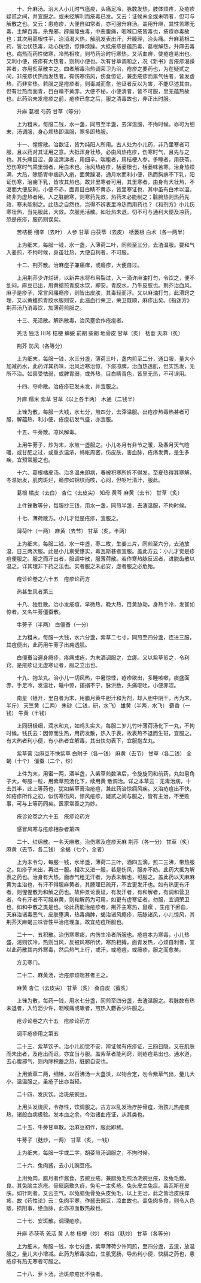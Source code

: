 <!-- { "loadSidebar": true } -->
　　十、升麻汤。治大人小儿时气瘟疫，头痛足冷，脉数发热，肢体烦疼，及疮疹疑贰之间，并宜服之。或未经解利而疮毒已发。又云：证候未全或未明者，但可与解散之也。又云：患疮疹，大便自如常者，亦可服升麻汤。盖用升麻，其性苦寒无毒，主解百毒，杀鬼邪，辟瘟瘴虫毒，中恶腹痛，咽喉口疮皆毒也，疮痘亦毒故也；其次用葛根性平，治消渴大热，解肌发表出汗，开腠理，治头痛。升麻葛根二药，皆治伏热毒，动心恍惚，惊悸烦躁。大抵疮疹是蕴热毒，葛根解热，升麻去毒也。病热而药性微寒，冷热相攻，则芍药治时行寒热，又活血痹，使疮痘易出也。又利小便，疮疹有大热者，则利小便也。次有甘草调和之，况《新书》言疮疹渴躁甚者，亦用炙草散主之。四者解毒治热调荣卫为治，疮疹之要药也，为在疑贰之间，非疮疹伏热而发热者。有伤寒伤风，伤食惊证，兼患疮疹而禀气怯者，皆发虚热，而非实热。若服之是疮疹者，则毒减而愈，他证者反以为害，不能尽述其由，但有壮热而面青，目白睛不黄赤，大便不秘，小便清者，皆不可服，里无蕴热故也。此药治未发疮疹之前，疮疹已愈之后，服之清毒故也，非正出时服。

　　升麻 葛根 芍药 甘草（等分）

　　上为粗末，每服二钱，水一盏，同煎至半盏，去滓温服，不拘时候。亦可为细末，汤调服，身心烦热即温服，寒多即热服。

　　十一、惺惺散。治数证，皆为纯阳人所用。古人处为小儿药，非乃里寒者可服，且以药对其证用之意。大抵浑身壮热，必由风热疮疹，伤寒时气，且先与之也。其头痛目涩，鼻流清涕者，用细辛。喘粗者，用桔梗人参。多睡者，用茯苓。恐伤寒时气乘里弱者，用白术也。治风热疮疹，栝蒌根也，栝蒌味苦寒。治身热烦满，大热，除肠胃中痼热入疽，面黄躁渴，通月水而利小便，热而胸痹不下乳，阳证伤寒，治痈下乳，皆攻其热也。故非里寒者可用，其里寒者，由身有大壮热，不渴而大便反利，小便不赤，面青目白睛不黄赤，皆里寒证也，其中虽有白术以温，终非为虚热者用。人之脏腑寒，则寒药先效，热药未必能制之；脏腑热则热药先效，寒未能制之。此热之自然也，岂得不辨表里冷热而用药也？《和剂方》小儿伤寒壮热，当先服此，大效。次服羌活散。如壮热未退，切不可与通利大便及凉药，恐是疮疹，服药则误矣。

　　苦桔梗 细辛（去叶） 人参 甘草 白茯苓（去皮） 栝蒌根 白术（各一两半）

　　上为细末，每服一钱，水一盏，入薄荷二叶，同煎至三分，去渣温服。要和气入姜煎，不拘时候，身虽壮热，大便自利者，不可服。

　　十二、荆芥散。治麻痘子兼瘙痒，或瘾疹，大便自过。

　　上用荆芥少许烂研，以新井水将布帛裂过，入一滴许麻油打匀，令饮之，便不乱闷。麻豆已出，用黄蜡煎青胶水饮，即安。青胶水，乃牛皮胶也。荆芥治血风，麻子是疹子，常言风瘙瘾疹，则皆出皮肤，其毒轻而浮。又以麻油打匀，此滑窍之理，又以黄蜡煎青胶水服则安，此滋血行荣卫，荣卫既顺，麻疹出矣。《指迷方》荆芥汤乃消毒饮，加薄荷煎服之。

　　十三、羌活散。解热散毒，治风壅欲作疮痘者。

　　羌活 独活 川芎 桔梗 蝉蜕 前胡 柴胡 地骨皮 甘草（炙） 栝蒌 天麻（炙）

　　荆芥 防风（各等分）

　　上为细末，每服一钱，水三分盏，薄荷三叶，盏内煎至二分，通口服，量大小加减药水，此药详其药味，治风治寒治惊，下痰凉脾，治血热透肌，但实热发，无所不治。如禀受怯弱，或脾胃弱，或外热，目白睛青色，皆里无热，不可误用。

　　十四、夺命散。治疮疹已发未发，并宜服之。

　　升麻 糯米 紫草 甘草（以上各半两） 木通（二钱半）

　　上锉为散，每服一大钱，水七分，煎四分，去滓温服。出疮疹热毒热甚者可服，解蕴热，利小便，疮痘初发气盛，亦宜服。

　　十五、牛蒡散。凉风解毒。

　　上用牛蒡子，炒为末，水煎一盏服之。小儿冬月有非节之暖，及春月天气暄暖，或甘肥之过，或重衣温浓，帏帐周密，伤皮肤，害血脉，疮疡发黄，是生多疾，宜预常服之也。

　　十六、葛根橘皮汤。治冬温未即病，春被积寒所折不得发，至夏热得其寒解，冬温始发，肌肉斑烂，瘾疹如锦纹而咳，心闷，但呕吐清汁，服此。

　　葛根 橘皮（去白） 杏仁（去皮尖） 知母 黄芩 麻黄（去节） 甘草（炙）

　　上件锉散等分，每服抄三钱，用水一盏，同煎半盏，去渣温服，不拘时候。

　　十七、薄荷散方。小儿才觉是疮疹，宜服之。

　　薄荷叶（一两） 麻黄（去节） 甘草（炙，半两）

　　上为细末，每服二钱，水一中盏，枣二枚，生姜三片，同煎至六分，去渣放温，日三两次服。此是小儿禀受壅实，毒瓦斯甚者宜服。盖此方云：小儿才觉是疹痘便服之。服之而汗出者，服调中散，服薄荷散。若作寒热脉反迟者，进脱齿散以温之。详其理非下药之法也。实者服之未必安，虚者服之必危殆。

　　疮诊论卷之六十五　疮疹论药方

　　热甚生风者第三

　　十八、独胜散。治小发疮痘，早微热，晚大热，目黄胁动，身热手冷，发甚如惊者。又名牛蒡僵蚕散。

　　牛蒡子（半两） 白僵蚕（一分）

　　上为粗末，每服一大钱，水六分盏，紫草二七寸，同煎至四分盏，连进三服，其痘便出，此药用牛蒡子出痈透肌。

　　白僵蚕治遍身瘾疹，疼痛成疮，为末酒调服之，立瘥。又以紫草煎之，令利窍，是疮疹证无虚寒证者，服之立出也。

　　十九、抱龙丸。治小儿一切风热，中暑惊悸，疮疹欲出，多睡咳嗽，痰盛面赤，手足冷，发温壮，睡中惊，搐搦不宁，脉洪数，头痛呕吐，小便赤涩。

　　南星（锉开，里白者为末，用腊月黄牛胆汁和为剂，却入胆中阴干，再为末，半斤） 天竺黄（二两） 朱砂（二钱，研，水飞） 雄黄（半两，水飞） 麝香（一钱） 牛黄（半钱）

　　上同研极细，滴水和丸，如鸡头实大，每服二岁儿竹叶薄荷汤化下一丸，不拘时候。钱氏云：因惊而生热，用药发散，热入于表，故表热不退而生斑，宜服之。有大热者利小便，有小热者宜解毒，其出快勿表下，宜服抱龙丸。

　　紫草膏 治麻豆不快紫草 白附子（各一钱） 麻黄（去节） 甘草（各二钱） 全蝎（十个） 僵蚕（二个，炒）

　　上件为末，用蜜一两，酒半盏，入紫草煎数沸后，令旋旋同和前药，丸如皂角子大，每服一粒，用紫草煎汤化下，续用黄 散调治。详之本草云：无毒治病，十去其半，此上等药也，犹如紫草膏治疮痘，兼此药治惊痫风疾。又治疮痘出不快，如疮疹所作之初，似伤寒伤风，惊风疮疹，疑贰之间与服之，皆有主治，不至败事，可与上等药同矣。医家常善之为妙。

　　疮诊论卷之六十五　疮疹论药方

　　感冒风寒与疮疹相杂者第四

　　二十、红绵散。一名天麻散。治伤寒及痘疹天麻 荆芥（各一分） 甘草（炙） 麻黄（去节，各二钱） 全蝎（七个，全者）

　　上为末令匀，每服一钱，水半盏，薄荷二三叶，酒四五滴，煎二三沸，带热服之。如疹子未出，再进一服。相次又进一服，若是伤风，服亦不妨。此药大抵为解表之药也。治身有大热，面赤气粗无汗者，为表未解也，可服之。盖此药以天麻麻黄为主治也，有汗不得服麻黄者，其腠理已疏开，不宜更发汗也。如有热更有汗者，则惺惺散为和解之药也。故仲景论表证，有发汗者，有和解者，有调和营卫者，今有汗者不可服麻黄，则和解药为可用，如更有虚寒证者，勿服，宜调荣卫也，如和中散之类是也。论此药能治疮疹者，荆芥主寒热，鼠瘰 ，生疮下瘀血，天麻治诸毒恶气，皮肤壅满，热毒痈肿，蝎治诸风瘾疹，筋脉诸风，小儿惊风，其荆芥天麻蝎三味皆性平治疮理血，故宜疮痘所服也。

　　二十一、五积散。治伤寒寒痰，内伤生冷者所服也。疮痘本为寒毒，小儿热盛，渴则饮冷，热则当风，反被风寒所伏，寒热相搏，面青发热，心烦自利者，宜以此药散其内外寒毒，然后热气上行，或汗，或疮痘，或瘾疹，服之而愈矣。

　　方见寒门。

　　二十二、麻黄汤，治疮疹烦喘甚者主之。

　　麻黄 杏仁（去皮尖） 甘草（炙） 桑白皮（蜜炙）

　　上锉为散，每药一钱，用水七分盏，同煎至四分盏，去渣温服之。若脉数有热未退者，入竹沥少许，咽喉痛或嗽者，煎热入麝香少许服之。

　　疮诊论卷之六十五　疮疹论药方

　　调平疮疹用之第五

　　二十三、紫草饮子。治小儿初觉不安，辨证候有疮疹证，三四日隐，又在肌肤而未出者，及疮出而迟，亦宜当与服。盖紫草者能利窍，则疮痘易出也。通水道，去心腹邪气，则内除积蓄之热，脏腑自安也。

　　上用紫草二两，细锉，以百沸汤一大盏沃，以物合定，勿令紫草气出，量儿大小，温温服之，虽疮子出亦当轻。

　　二十四、发灰饮。治斑疮豌豆。

　　上用头发烧灰，令存性，饮调服之。古方以乱发治疔肿骨疽，治孩儿热疮痰热，诸般血病极验。发本血之余，今治诸血疮证，从其类也。

　　二十五、牛蒡甘草散。治麻豆初作，服此即稀。

　　牛蒡子（麸炒，一两） 甘草（炙，一钱）

　　上为细末，每服一字或二字，胡荽煎汤调服之，不拘时候。

　　二十六、兔肉酱，去小儿豌豆疮。

　　上用兔肉，腊月者作酱食，去豌豆疮。兼腊兔毛煎汤洗豌豆疮，及兔毛敷。良。其兔脑主冻疮。骨醋磨敷久疥，兔毛一主炙疮。兔头皮主兔疰。毒瓦斯在皮肤。如针刺者。又云主气。以兔脑兔骨兔头皮兔毛，以上主治，此之皆治皮肤痒疡，故《药性论》云：兔肉平寒，作酱去豌豆，凉血故也。盖兔肉多食，则令人色痿，损阳事，绝血脉，此亦凉血散热故也。

　　二十七、安斑散。调理疮疹。

　　升麻 赤茯苓 羌活 黄 人参 桔梗（炒） 枳谷（麸炒） 甘草（各等分）

　　上为细末，每服一钱，水七分盏，紫草薄荷少许同煎，至四分盏，去渣，放温服之，量儿大小增减。此药为解毒凉血，生肌宽肠，导热利小便，快膈之药也，患疮疹有热无寒者可服之。

　　二十八、萝卜汤。治斑疹疮出不快者。

